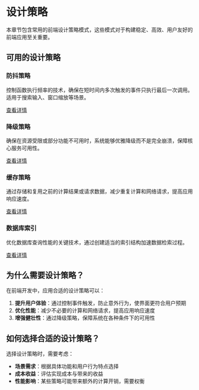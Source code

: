 # 设计策略

本章节包含常用的前端设计策略模式，这些模式对于构建稳定、高效、用户友好的前端应用至关重要。

## 可用的设计策略

### 防抖策略
控制函数执行频率的技术，确保在短时间内多次触发的事件只执行最后一次调用。适用于搜索输入、窗口缩放等场景。

[查看详情](/design/Debounce)

### 降级策略
确保在资源受限或部分功能不可用时，系统能够优雅降级而不是完全崩溃，保障核心服务可用性。

[查看详情](/design/FallbackStrategy)

### 缓存策略
通过存储和复用之前的计算结果或请求数据，减少重复计算和网络请求，提高应用响应速度。

[查看详情](/design/CachingStrategy)

### 数据库索引
优化数据库查询性能的关键技术，通过创建适当的索引结构加速数据检索过程。

[查看详情](/design/DatabaseIndexing)

## 为什么需要设计策略？

在前端开发中，应用合适的设计策略可以：

1. **提升用户体验**：通过控制事件触发，防止意外行为，使界面更符合用户预期
2. **优化性能**：减少不必要的计算和网络请求，提高应用响应速度
3. **增强健壮性**：通过降级策略，保障系统在各种条件下的可用性

## 如何选择合适的设计策略？

选择设计策略时，需要考虑：

- **场景需求**：根据具体功能和用户行为特点选择
- **成本收益**：评估实现成本与带来的收益
- **性能影响**：某些策略可能带来额外的计算开销，需要权衡 